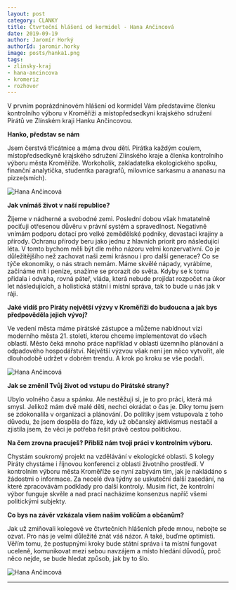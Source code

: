 ```yaml
---
layout: post
category: CLANKY
title: Čtvrteční hlášení od kormidel - Hana Ančincová
date: 2019-09-19
author: Jaromír Horký
authorId: jaromir.horky
image: posts/hanka1.png   
tags: 
- zlinsky-kraj
- hana-ancincova
- kromeriz
- rozhovor
---
```


V prvním poprázdninovém hlášení od kormidel Vám představíme členku kontrolního výboru v Kroměříži a místopředsedkyni krajského sdružení Pirátů ve Zlínském kraji Hanku Ančincovou. 

**Hanko, představ se nám**

Jsem čerstvá třicátnice a máma dvou dětí. Pirátka každým coulem, místopředsedkyně krajského sdružení Zlínského kraje a členka kontrolního výboru města Kroměříže. Workoholik, zakladatelka ekologického spolku, finanční analytička, studentka paragrafů, milovnice sarkasmu a ananasu na pizze(smích).

![Hana Ančincová](https://zlinsky.pirati.cz/assets/img/posts/hana2.jpg)

**Jak vnímáš život v naší republice?**

Žijeme v nádherné a svobodné zemi. Poslední dobou však hmatatelně pociťuji otřesenou důvěru v právní systém a spravedlnost. Negativně vnímám podporu dotací pro velké zemědělské podniky, devastaci krajiny a přírody. Ochranu přírody beru jako jednu z hlavních priorit pro následující léta. V tomto bychom měli být dle mého názoru velmi konzervativní. Co je důležitějšího než zachovat naši zemi krásnou i pro další generace? Co se týče ekonomiky, o nás strach nemám. Máme skvělé nápady, vyrábíme, začínáme mít i peníze, snažíme se prorazit do světa. Kdyby se k tomu přidala i odvaha, rovná páteř, vláda, která nebude projídat rozpočet na úkor let následujících, a holistická státní i místní správa, tak to bude u nás jak v ráji.

**Jaké vidíš pro Piráty největší výzvy v Kroměříži do budoucna a jak bys předpověděla jejich vývoj?**

Ve vedení města máme pirátské zástupce a můžeme nabídnout vizi moderního města 21. století, kterou chceme implementovat do všech oblastí. Město čeká mnoho práce například v oblasti územního plánování a odpadového hospodářství. Největší výzvou však není jen něco vytvořit, ale dlouhodobě udržet v dobrém trendu. A krok po kroku se vše podaří. 

![Hana Ančincová](https://zlinsky.pirati.cz/assets/img/posts/hana3.jpg)

**Jak se změnil Tvůj život od vstupu do Pirátské strany?**

Ubylo volného času a spánku. Ale nestěžuji si, je to pro práci, která má smysl. Jelikož mám dvě malé děti, nechci okrádat o čas je. Díky tomu jsem se zdokonalila v organizaci a plánování. Do politiky jsem vstupovala z toho důvodu, že jsem dospěla do fáze, kdy už občanský aktivismus nestačil a zjistila jsem, že věci je potřeba řešit právě cestou politickou. 

**Na čem zrovna pracuješ? Přibliž nám tvoji práci v kontrolním výboru.**

Chystám soukromý projekt na vzdělávání v ekologické oblasti. S kolegy Piráty chystáme i říjnovou konferenci z oblasti životního prostředí. V kontrolním výboru města Kroměříže se nyní zabývám tím, jak je nakládáno s žádostmi o informace. Za necelé dva týdny se uskuteční další zasedání, na které zpracovávám podklady pro další kontroly. Musím říct, že kontrolní výbor funguje skvěle a nad prací nacházíme konsenzus napříč všemi politickými subjekty. 


**Co bys na závěr vzkázala všem našim voličům a občanům?**

Jak už zmiňovali kolegové ve čtvrtečních hlášeních přede mnou, nebojte se ozvat. Pro nás je velmi důležité znát váš názor. 
A také, buďme optimisti. Věřím tomu, že postupnými kroky bude státní správa i ta místní fungovat uceleně, komunikovat mezi sebou navzájem a místo hledání důvodů, proč něco nejde, se bude hledat způsob, jak by to šlo.


![Hana Ančincová](https://zlinsky.pirati.cz/assets/img/posts/hana4.jpg)

---
